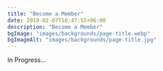 ```yaml
---
title: "Become a Member"
date: 2019-02-07T10:47:55+06:00
description: "Become a Member"
bgImage: "images/backgrounds/page-title.webp"
bgImageAlt: "images/backgrounds/page-title.jpg"
---
```


In Progress...